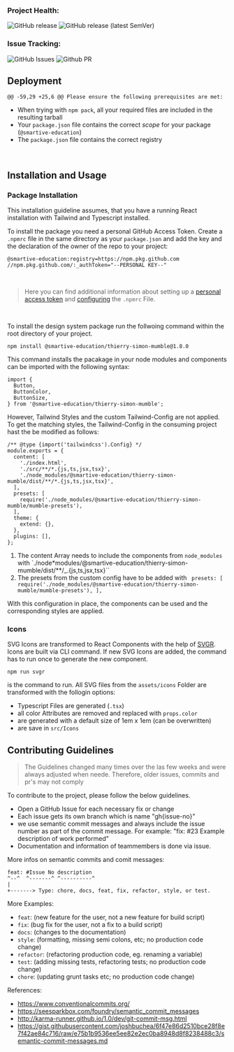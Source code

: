 ### Project Health:

![GitHub release](https://img.shields.io/github/actions/workflow/status/smartive-education/design-system-component-library-thierry-und-simon/release.yml?label=Release%20Component%20Library)
![GitHub release (latest SemVer)](https://img.shields.io/github/actions/workflow/status/smartive-education/design-system-component-library-thierry-und-simon/storybook.yml?label=Deploy%20Storybook)

### Issue Tracking:

![GitHub Issues](https://img.shields.io/github/issues/smartive-education/design-system-component-library-thierry-und-simon)
![Github PR](https://img.shields.io/github/issues-pr/smartive-education/design-system-component-library-thierry-und-simon)

## Deployment

    @@ -59,29 +25,6 @@ Please ensure the following prerequisites are met:

- When trying with `npm pack`, all your required files are included in the resulting tarball
- Your `package.json` file contains the correct _scope_ for your package (`@smartive-education`)
- The `package.json` file contains the correct registry

</br>

## Installation and Usage

### Package Installation

This installation guideline assumes, that you have a running React installation with Tailwind and Typescript installed.

To install the package you need a personal GitHub Access Token. Create a `.npmrc` file in the same directory as your `package.json` and add the key and the declaration of the owner of the repo to your project:

```
@smartive-education:registry=https://npm.pkg.github.com
//npm.pkg.github.com/:_authToken="--PERSONAL KEY--"
```

</br>

> Here you can find additional information about setting up a [personal access token](https://docs.github.com/en/packages/working-with-a-github-packages-registry/working-with-the-npm-registry) and [configuring](https://docs.github.com/en/packages/working-with-a-github-packages-registry/working-with-the-npm-registry) the `.npmrc` File.

</br>

To install the design system package run the follwoing command within the root directory of your project.

```
npm install @smartive-education/thierry-simon-mumble@1.8.0
```

This command installs the pacakage in your node modules and components can be imported with the following syntax:

```
import {
  Button,
  ButtonColor,
  ButtonSize,
} from '@smartive-education/thierry-simon-mumble';
```

However, Tailwind Styles and the custom Tailwind-Config are not applied. To get the matching styles, the Tailwind-Config in the consuming project hast the be modified as follows:

```
/** @type {import('tailwindcss').Config} */
module.exports = {
  content: [
    './index.html',
    './src/**/*.{js,ts,jsx,tsx}',
    './node_modules/@smartive-education/thierry-simon-mumble/dist/**/*.{js,ts,jsx,tsx}',
  ],
  presets: [
    require('./node_modules/@smartive-education/thierry-simon-mumble/mumble-presets'),
  ],
  theme: {
    extend: {},
  },
  plugins: [],
};

```

1. The content Array needs to include the components from `node_modules` with `./node\*modules/@smartive-education/thierry-simon-mumble/dist/\*\*/\_.{js,ts,jsx,tsx}``
2. The presets from the custom config have to be added with ` presets: [ require('./node_modules/@smartive-education/thierry-simon-mumble/mumble-presets'), ],`

With this configuration in place, the components can be used and the corresponding styles are applied.

### Icons

SVG Icons are transformed to React Components with the help of [SVGR](https://react-svgr.com/docs/getting-started/). Icons are built via CLI command. If new SVG Icons are added, the command has to run once to generate the new component.

```
npm run svgr
```

is the command to run. All SVG files from the `assets/icons` Folder are transformed with the follogin options:

- Typescript Files are generated (`.tsx`)
- all color Attributes are removed and replaced with `props.color`
- are generated with a default size of 1em x 1em (can be overwritten)
- are save in `src/Icons`

## Contributing Guidelines

> The Guidelines changed many times over the las few weeks and were always adjusted when neede. Therefore, older issues, commits and pr's may not comply

To contribute to the project, please follow the below guidelines.

- Open a GitHub Issue for each necessary fix or change
- Each issue gets its own branch which is name "gh{issue-no}"
- we use semantic commit messages and always include the issue number as part of the commit message. For example: "fix: #23 Example description of work performed"
- Documentation and information of teammembers is done via issue.

More infos on semantic commits and comit messages:

```
feat: #Issue No description
^--^  ^-------^ ^----------^
|
+-------> Type: chore, docs, feat, fix, refactor, style, or test.
```

More Examples:

- `feat`: (new feature for the user, not a new feature for build script)
- `fix`: (bug fix for the user, not a fix to a build script)
- `docs`: (changes to the documentation)
- `style`: (formatting, missing semi colons, etc; no production code change)
- `refactor`: (refactoring production code, eg. renaming a variable)
- `test`: (adding missing tests, refactoring tests; no production code change)
- `chore`: (updating grunt tasks etc; no production code change)

References:

- https://www.conventionalcommits.org/
- https://seesparkbox.com/foundry/semantic_commit_messages
- http://karma-runner.github.io/1.0/dev/git-commit-msg.html
- https://gist.githubusercontent.com/joshbuchea/6f47e86d2510bce28f8e7f42ae84c716/raw/e75b1b9536ee5ee82e2ec0ba8948d8f8238488c3/semantic-commit-messages.md
